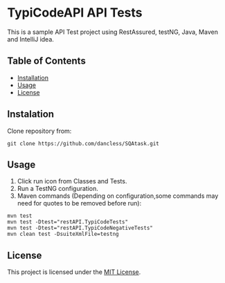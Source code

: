 # TypiCodeAPI API Tests
This is a sample API Test project using RestAssured, testNG, Java, Maven and
IntelliJ idea.

## Table of Contents
- [Installation](#installation)
- [Usage](#usage)
- [License](#license)

## Instalation
Clone repository from:
```
git clone https://github.com/dancless/SQAtask.git
```

## Usage
1. Click run icon from Classes and Tests.
2. Run a TestNG configuration.
3. Maven commands (Depending on configuration,some commands may need for quotes to be removed before run):
```
mvn test
mvn test -Dtest="restAPI.TypiCodeTests"
mvn test -Dtest="restAPI.TypiCodeNegativeTests"
mvn clean test -DsuiteXmlFile=testng
```

## License
This project is licensed under the [MIT License](LICENSE).